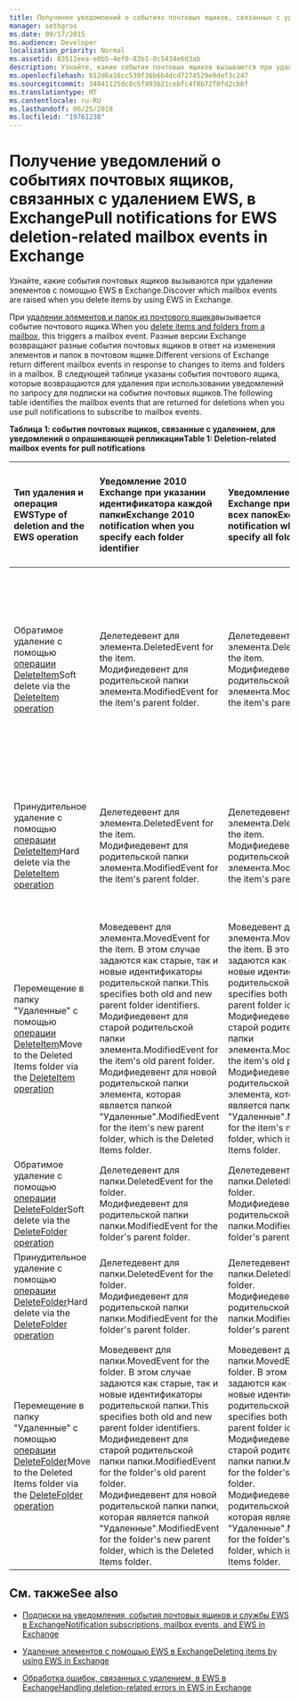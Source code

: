 ```yaml
---
title: Получение уведомлений о событиях почтовых ящиков, связанных с удалением EWS, в Exchange
manager: sethgros
ms.date: 09/17/2015
ms.audience: Developer
localization_priority: Normal
ms.assetid: 83511eea-e0b5-4ef0-83b1-0c5434e6d3ab
description: Узнайте, какие события почтовых ящиков вызываются при удалении элементов с помощью EWS в Exchange.
ms.openlocfilehash: b12d6a16cc539f36b6b4dcd7274529e9def3c247
ms.sourcegitcommit: 34041125dc8c5f993b21cebfc4f8b72f0fd2cb6f
ms.translationtype: MT
ms.contentlocale: ru-RU
ms.lasthandoff: 06/25/2018
ms.locfileid: "19761238"
---
```

# <a name="pull-notifications-for-ews-deletion-related-mailbox-events-in-exchange"></a><span data-ttu-id="9a220-103">Получение уведомлений о событиях почтовых ящиков, связанных с удалением EWS, в Exchange</span><span class="sxs-lookup"><span data-stu-id="9a220-103">Pull notifications for EWS deletion-related mailbox events in Exchange</span></span>

<span data-ttu-id="9a220-104">Узнайте, какие события почтовых ящиков вызываются при удалении элементов с помощью EWS в Exchange.</span><span class="sxs-lookup"><span data-stu-id="9a220-104">Discover which mailbox events are raised when you delete items by using EWS in Exchange.</span></span>
  
<span data-ttu-id="9a220-105">При [удалении элементов и папок из почтового ящика](deleting-items-by-using-ews-in-exchange.md)вызывается событие почтового ящика.</span><span class="sxs-lookup"><span data-stu-id="9a220-105">When you [delete items and folders from a mailbox](deleting-items-by-using-ews-in-exchange.md), this triggers a mailbox event.</span></span> <span data-ttu-id="9a220-106">Разные версии Exchange возвращают разные события почтовых ящиков в ответ на изменения элементов и папок в почтовом ящике.</span><span class="sxs-lookup"><span data-stu-id="9a220-106">Different versions of Exchange return different mailbox events in response to changes to items and folders in a mailbox.</span></span> <span data-ttu-id="9a220-107">В следующей таблице указаны события почтового ящика, которые возвращаются для удаления при использовании уведомлений по запросу для подписки на события почтовых ящиков.</span><span class="sxs-lookup"><span data-stu-id="9a220-107">The following table identifies the mailbox events that are returned for deletions when you use pull notifications to subscribe to mailbox events.</span></span> 
  
<span data-ttu-id="9a220-108">**Таблица 1: события почтовых ящиков, связанные с удалением, для уведомлений о опрашивающей репликации**</span><span class="sxs-lookup"><span data-stu-id="9a220-108">**Table 1: Deletion-related mailbox events for pull notifications**</span></span>

|<span data-ttu-id="9a220-109">**Тип удаления и операция EWS**</span><span class="sxs-lookup"><span data-stu-id="9a220-109">**Type of deletion and the EWS operation**</span></span>|<span data-ttu-id="9a220-110">**Уведомление 2010 Exchange при указании идентификатора каждой папки**</span><span class="sxs-lookup"><span data-stu-id="9a220-110">**Exchange 2010 notification when you specify each folder identifier**</span></span>|<span data-ttu-id="9a220-111">**Уведомление 2010 Exchange при указании всех папок**</span><span class="sxs-lookup"><span data-stu-id="9a220-111">**Exchange 2010 notification when you specify all folders**</span></span>|<span data-ttu-id="9a220-112">**Уведомление Exchange Online и Exchange 2013 при указании идентификатора каждой папки**</span><span class="sxs-lookup"><span data-stu-id="9a220-112">**Exchange Online and Exchange 2013 notification when you specify each folder identifier**</span></span>|<span data-ttu-id="9a220-113">**Exchange Online и Exchange 2013 при указании всех папок**</span><span class="sxs-lookup"><span data-stu-id="9a220-113">**Exchange Online and Exchange 2013 when you specify all folders**</span></span>|
|:-----|:-----|:-----|:-----|:-----|
|<span data-ttu-id="9a220-114">Обратимое удаление с помощью [операции DeleteItem](http://msdn.microsoft.com/library/3e26c416-fa12-476e-bfd2-5c1f4bb7b348%28Office.15%29.aspx)</span><span class="sxs-lookup"><span data-stu-id="9a220-114">Soft delete via the [DeleteItem operation](http://msdn.microsoft.com/library/3e26c416-fa12-476e-bfd2-5c1f4bb7b348%28Office.15%29.aspx)</span></span> <br/> |<span data-ttu-id="9a220-115">Делетедевент для элемента.</span><span class="sxs-lookup"><span data-stu-id="9a220-115">DeletedEvent for the item.</span></span>  <br/> <span data-ttu-id="9a220-116">Модифиедевент для родительской папки элемента.</span><span class="sxs-lookup"><span data-stu-id="9a220-116">ModifiedEvent for the item's parent folder.</span></span>  <br/> |<span data-ttu-id="9a220-117">Делетедевент для элемента.</span><span class="sxs-lookup"><span data-stu-id="9a220-117">DeletedEvent for the item.</span></span>  <br/> <span data-ttu-id="9a220-118">Модифиедевент для родительской папки элемента.</span><span class="sxs-lookup"><span data-stu-id="9a220-118">ModifiedEvent for the item's parent folder.</span></span>  <br/> |<span data-ttu-id="9a220-119">Моведевент для элемента.</span><span class="sxs-lookup"><span data-stu-id="9a220-119">MovedEvent for the item.</span></span> <span data-ttu-id="9a220-120">В этом поле задаются и старый, и новый идентификаторы родительской папки.</span><span class="sxs-lookup"><span data-stu-id="9a220-120">This specifies both the old and new parent folder identifiers.</span></span> <span data-ttu-id="9a220-121">Элемент перемещается в папку "удаления" в корзине.</span><span class="sxs-lookup"><span data-stu-id="9a220-121">The item is moved to the Deletions folder in the dumpster.</span></span>  <br/> <span data-ttu-id="9a220-122">Модифиедевент для родительской папки элемента.</span><span class="sxs-lookup"><span data-stu-id="9a220-122">ModifiedEvent for the item's parent folder.</span></span>  <br/> |<span data-ttu-id="9a220-123">Делетедевент для элемента.</span><span class="sxs-lookup"><span data-stu-id="9a220-123">DeletedEvent for the item.</span></span>  <br/> <span data-ttu-id="9a220-124">Делетедевент для элемента из папки поиска по умолчанию AllItems.</span><span class="sxs-lookup"><span data-stu-id="9a220-124">DeletedEvent for the item from the AllItems default search folder.</span></span>  <br/> <span data-ttu-id="9a220-125">Модифиедевент для родительской папки элемента.</span><span class="sxs-lookup"><span data-stu-id="9a220-125">ModifiedEvent for the item's parent folder.</span></span>  <br/> |
|<span data-ttu-id="9a220-126">Принудительное удаление с помощью [операции DeleteItem](http://msdn.microsoft.com/library/3e26c416-fa12-476e-bfd2-5c1f4bb7b348%28Office.15%29.aspx)</span><span class="sxs-lookup"><span data-stu-id="9a220-126">Hard delete via the [DeleteItem operation](http://msdn.microsoft.com/library/3e26c416-fa12-476e-bfd2-5c1f4bb7b348%28Office.15%29.aspx)</span></span> <br/> |<span data-ttu-id="9a220-127">Делетедевент для элемента.</span><span class="sxs-lookup"><span data-stu-id="9a220-127">DeletedEvent for the item.</span></span>  <br/> <span data-ttu-id="9a220-128">Модифиедевент для родительской папки элемента.</span><span class="sxs-lookup"><span data-stu-id="9a220-128">ModifiedEvent for the item's parent folder.</span></span>  <br/> |<span data-ttu-id="9a220-129">Делетедевент для элемента.</span><span class="sxs-lookup"><span data-stu-id="9a220-129">DeletedEvent for the item.</span></span>  <br/> <span data-ttu-id="9a220-130">Модифиедевент для родительской папки элемента.</span><span class="sxs-lookup"><span data-stu-id="9a220-130">ModifiedEvent for the item's parent folder.</span></span>  <br/> |<span data-ttu-id="9a220-131">Делетедевент для элемента.</span><span class="sxs-lookup"><span data-stu-id="9a220-131">DeletedEvent for the item.</span></span>  <br/> <span data-ttu-id="9a220-132">Модифиедевент для родительской папки элемента.</span><span class="sxs-lookup"><span data-stu-id="9a220-132">ModifiedEvent for the item's parent folder.</span></span>  <br/> |<span data-ttu-id="9a220-133">Делетедевент для элемента.</span><span class="sxs-lookup"><span data-stu-id="9a220-133">DeletedEvent for the item.</span></span>  <br/> <span data-ttu-id="9a220-134">Делетедевент для элемента из папки поиска по умолчанию AllItems.</span><span class="sxs-lookup"><span data-stu-id="9a220-134">DeletedEvent for the item from the AllItems default search folder.</span></span>  <br/> <span data-ttu-id="9a220-135">Модифиедевент для родительской папки элемента.</span><span class="sxs-lookup"><span data-stu-id="9a220-135">ModifiedEvent for the item's parent folder.</span></span>  <br/> |
|<span data-ttu-id="9a220-136">Перемещение в папку "Удаленные" с помощью [операции DeleteItem](http://msdn.microsoft.com/library/3e26c416-fa12-476e-bfd2-5c1f4bb7b348%28Office.15%29.aspx)</span><span class="sxs-lookup"><span data-stu-id="9a220-136">Move to the Deleted Items folder via the [DeleteItem operation](http://msdn.microsoft.com/library/3e26c416-fa12-476e-bfd2-5c1f4bb7b348%28Office.15%29.aspx)</span></span> <br/> |<span data-ttu-id="9a220-137">Моведевент для элемента.</span><span class="sxs-lookup"><span data-stu-id="9a220-137">MovedEvent for the item.</span></span> <span data-ttu-id="9a220-138">В этом случае задаются как старые, так и новые идентификаторы родительской папки.</span><span class="sxs-lookup"><span data-stu-id="9a220-138">This specifies both old and new parent folder identifiers.</span></span>  <br/> <span data-ttu-id="9a220-139">Модифиедевент для старой родительской папки элемента.</span><span class="sxs-lookup"><span data-stu-id="9a220-139">ModifiedEvent for the item's old parent folder.</span></span>  <br/> <span data-ttu-id="9a220-140">Модифиедевент для новой родительской папки элемента, которая является папкой "Удаленные".</span><span class="sxs-lookup"><span data-stu-id="9a220-140">ModifiedEvent for the item's new parent folder, which is the Deleted Items folder.</span></span>  <br/> |<span data-ttu-id="9a220-141">Моведевент для элемента.</span><span class="sxs-lookup"><span data-stu-id="9a220-141">MovedEvent for the item.</span></span> <span data-ttu-id="9a220-142">В этом случае задаются как старые, так и новые идентификаторы родительской папки.</span><span class="sxs-lookup"><span data-stu-id="9a220-142">This specifies both old and new parent folder identifiers.</span></span>  <br/> <span data-ttu-id="9a220-143">Модифиедевент для старой родительской папки элемента.</span><span class="sxs-lookup"><span data-stu-id="9a220-143">ModifiedEvent for the item's old parent folder.</span></span>  <br/> <span data-ttu-id="9a220-144">Модифиедевент для новой родительской папки элемента, которая является папкой "Удаленные".</span><span class="sxs-lookup"><span data-stu-id="9a220-144">ModifiedEvent for the item's new parent folder, which is the Deleted Items folder.</span></span>  <br/> |<span data-ttu-id="9a220-145">Моведевент для элемента.</span><span class="sxs-lookup"><span data-stu-id="9a220-145">MovedEvent for the item.</span></span> <span data-ttu-id="9a220-146">В этом случае задаются как старые, так и новые идентификаторы родительской папки.</span><span class="sxs-lookup"><span data-stu-id="9a220-146">This specifies both old and new parent folder identifiers.</span></span>  <br/> <span data-ttu-id="9a220-147">Модифиедевент для старой родительской папки элемента.</span><span class="sxs-lookup"><span data-stu-id="9a220-147">ModifiedEvent for the item's old parent folder.</span></span>  <br/> <span data-ttu-id="9a220-148">Модифиедевент для новой родительской папки элемента, которая является папкой "Удаленные".</span><span class="sxs-lookup"><span data-stu-id="9a220-148">ModifiedEvent for the item's new parent folder, which is the Deleted Items folder.</span></span>  <br/> |<span data-ttu-id="9a220-149">Делетедевент из папки поиска по умолчанию AllItems.</span><span class="sxs-lookup"><span data-stu-id="9a220-149">DeletedEvent from the AllItems default search folder.</span></span>  <br/> <span data-ttu-id="9a220-150">Креатедевент для элемента в папке AllItems</span><span class="sxs-lookup"><span data-stu-id="9a220-150">CreatedEvent for the item in the AllItems folder.</span></span>  <br/> <span data-ttu-id="9a220-151">Модифиедевент для исходной родительской папки элемента.</span><span class="sxs-lookup"><span data-stu-id="9a220-151">ModifiedEvent for the item's original parent folder.</span></span>  <br/> <span data-ttu-id="9a220-152">Модифиедевент для папки "Удаленные".</span><span class="sxs-lookup"><span data-stu-id="9a220-152">ModifiedEvent for the Deleted Items folder.</span></span>  <br/> |
|<span data-ttu-id="9a220-153">Обратимое удаление с помощью [операции DeleteFolder](http://msdn.microsoft.com/library/b0f92682-4895-4bcf-a4a1-e4c2e8403979%28Office.15%29.aspx)</span><span class="sxs-lookup"><span data-stu-id="9a220-153">Soft delete via the [DeleteFolder operation](http://msdn.microsoft.com/library/b0f92682-4895-4bcf-a4a1-e4c2e8403979%28Office.15%29.aspx)</span></span> <br/> |<span data-ttu-id="9a220-154">Делетедевент для папки.</span><span class="sxs-lookup"><span data-stu-id="9a220-154">DeletedEvent for the folder.</span></span>  <br/> <span data-ttu-id="9a220-155">Модифиедевент для родительской папки папки.</span><span class="sxs-lookup"><span data-stu-id="9a220-155">ModifiedEvent for the folder's parent folder.</span></span>  <br/> |<span data-ttu-id="9a220-156">Делетедевент для папки.</span><span class="sxs-lookup"><span data-stu-id="9a220-156">DeletedEvent for the folder.</span></span>  <br/> <span data-ttu-id="9a220-157">Модифиедевент для родительской папки папки.</span><span class="sxs-lookup"><span data-stu-id="9a220-157">ModifiedEvent for the folder's parent folder.</span></span>  <br/> |<span data-ttu-id="9a220-158">Делетедевент для папки.</span><span class="sxs-lookup"><span data-stu-id="9a220-158">DeletedEvent for the folder.</span></span>  <br/> <span data-ttu-id="9a220-159">Модифиедевент для родительской папки папки.</span><span class="sxs-lookup"><span data-stu-id="9a220-159">ModifiedEvent for the folder's parent folder.</span></span>  <br/> |<span data-ttu-id="9a220-160">Делетедевент для папки.</span><span class="sxs-lookup"><span data-stu-id="9a220-160">DeletedEvent for the folder.</span></span>  <br/> <span data-ttu-id="9a220-161">Модифиедевент для родительской папки папки.</span><span class="sxs-lookup"><span data-stu-id="9a220-161">ModifiedEvent for the folder's parent folder.</span></span>  <br/> |
|<span data-ttu-id="9a220-162">Принудительное удаление с помощью [операции DeleteFolder](http://msdn.microsoft.com/library/b0f92682-4895-4bcf-a4a1-e4c2e8403979%28Office.15%29.aspx)</span><span class="sxs-lookup"><span data-stu-id="9a220-162">Hard delete via the [DeleteFolder operation](http://msdn.microsoft.com/library/b0f92682-4895-4bcf-a4a1-e4c2e8403979%28Office.15%29.aspx)</span></span> <br/> |<span data-ttu-id="9a220-163">Делетедевент для папки.</span><span class="sxs-lookup"><span data-stu-id="9a220-163">DeletedEvent for the folder.</span></span>  <br/> <span data-ttu-id="9a220-164">Модифиедевент для родительской папки папки.</span><span class="sxs-lookup"><span data-stu-id="9a220-164">ModifiedEvent for the folder's parent folder.</span></span>  <br/> |<span data-ttu-id="9a220-165">Делетедевент для папки.</span><span class="sxs-lookup"><span data-stu-id="9a220-165">DeletedEvent for the folder.</span></span>  <br/> <span data-ttu-id="9a220-166">Модифиедевент для родительской папки папки.</span><span class="sxs-lookup"><span data-stu-id="9a220-166">ModifiedEvent for the folder's parent folder.</span></span>  <br/> |<span data-ttu-id="9a220-167">Делетедевент для папки.</span><span class="sxs-lookup"><span data-stu-id="9a220-167">DeletedEvent for the folder.</span></span>  <br/> <span data-ttu-id="9a220-168">Модифиедевент для родительской папки папки.</span><span class="sxs-lookup"><span data-stu-id="9a220-168">ModifiedEvent for the folder's parent folder.</span></span>  <br/> |<span data-ttu-id="9a220-169">Делетедевент для папки.</span><span class="sxs-lookup"><span data-stu-id="9a220-169">DeletedEvent for the folder.</span></span>  <br/> <span data-ttu-id="9a220-170">Модифиедевент для родительской папки папки.</span><span class="sxs-lookup"><span data-stu-id="9a220-170">ModifiedEvent for the folder's parent folder.</span></span>  <br/> |
|<span data-ttu-id="9a220-171">Перемещение в папку "Удаленные" с помощью [операции DeleteFolder](http://msdn.microsoft.com/library/b0f92682-4895-4bcf-a4a1-e4c2e8403979%28Office.15%29.aspx)</span><span class="sxs-lookup"><span data-stu-id="9a220-171">Move to the Deleted Items folder via the [DeleteFolder operation](http://msdn.microsoft.com/library/b0f92682-4895-4bcf-a4a1-e4c2e8403979%28Office.15%29.aspx)</span></span> <br/> |<span data-ttu-id="9a220-172">Моведевент для папки.</span><span class="sxs-lookup"><span data-stu-id="9a220-172">MovedEvent for the folder.</span></span> <span data-ttu-id="9a220-173">В этом случае задаются как старые, так и новые идентификаторы родительской папки.</span><span class="sxs-lookup"><span data-stu-id="9a220-173">This specifies both old and new parent folder identifiers.</span></span>  <br/> <span data-ttu-id="9a220-174">Модифиедевент для старой родительской папки папки.</span><span class="sxs-lookup"><span data-stu-id="9a220-174">ModifiedEvent for the folder's old parent folder.</span></span>  <br/> <span data-ttu-id="9a220-175">Модифиедевент для новой родительской папки папки, которая является папкой "Удаленные".</span><span class="sxs-lookup"><span data-stu-id="9a220-175">ModifiedEvent for the folder's new parent folder, which is the Deleted Items folder.</span></span>  <br/> |<span data-ttu-id="9a220-176">Моведевент для папки.</span><span class="sxs-lookup"><span data-stu-id="9a220-176">MovedEvent for the folder.</span></span> <span data-ttu-id="9a220-177">В этом случае задаются как старые, так и новые идентификаторы родительской папки.</span><span class="sxs-lookup"><span data-stu-id="9a220-177">This specifies both old and new parent folder identifiers.</span></span>  <br/> <span data-ttu-id="9a220-178">Модифиедевент для старой родительской папки папки.</span><span class="sxs-lookup"><span data-stu-id="9a220-178">ModifiedEvent for the folder's old parent folder.</span></span>  <br/> <span data-ttu-id="9a220-179">Модифиедевент для новой родительской папки папки, которая является папкой "Удаленные".</span><span class="sxs-lookup"><span data-stu-id="9a220-179">ModifiedEvent for the folder's new parent folder, which is the Deleted Items folder.</span></span>  <br/> |<span data-ttu-id="9a220-180">Моведевент для папки.</span><span class="sxs-lookup"><span data-stu-id="9a220-180">MovedEvent for the folder.</span></span> <span data-ttu-id="9a220-181">В этом случае задаются как старые, так и новые идентификаторы родительской папки.</span><span class="sxs-lookup"><span data-stu-id="9a220-181">This specifies both old and new parent folder identifiers.</span></span>  <br/> <span data-ttu-id="9a220-182">Модифиедевент для старой родительской папки папки.</span><span class="sxs-lookup"><span data-stu-id="9a220-182">ModifiedEvent for the folder's old parent folder.</span></span>  <br/> <span data-ttu-id="9a220-183">Модифиедевент для новой родительской папки папки, которая является папкой "Удаленные".</span><span class="sxs-lookup"><span data-stu-id="9a220-183">ModifiedEvent for the folder's new parent folder, which is the Deleted Items folder.</span></span>  <br/> |<span data-ttu-id="9a220-184">Модифиедевент для старой родительской папки папки.</span><span class="sxs-lookup"><span data-stu-id="9a220-184">ModifiedEvent for the folder's old parent folder.</span></span>  <br/> <span data-ttu-id="9a220-185">Модифиедевент для новой родительской папки папки, которая является папкой "Удаленные".</span><span class="sxs-lookup"><span data-stu-id="9a220-185">ModifiedEvent for the folder's new parent folder which is the Deleted Items folder.</span></span>  <br/> |
   
## <a name="see-also"></a><span data-ttu-id="9a220-186">См. также</span><span class="sxs-lookup"><span data-stu-id="9a220-186">See also</span></span>


- [<span data-ttu-id="9a220-187">Подписки на уведомления, события почтовых ящиков и службы EWS в Exchange</span><span class="sxs-lookup"><span data-stu-id="9a220-187">Notification subscriptions, mailbox events, and EWS in Exchange</span></span>](notification-subscriptions-mailbox-events-and-ews-in-exchange.md)
    
- [<span data-ttu-id="9a220-188">Удаление элементов с помощью EWS в Exchange</span><span class="sxs-lookup"><span data-stu-id="9a220-188">Deleting items by using EWS in Exchange</span></span>](deleting-items-by-using-ews-in-exchange.md)
    
- [<span data-ttu-id="9a220-189">Обработка ошибок, связанных с удалением, в EWS в Exchange</span><span class="sxs-lookup"><span data-stu-id="9a220-189">Handling deletion-related errors in EWS in Exchange</span></span>](handling-deletion-related-errors-in-ews-in-exchange.md)
    

